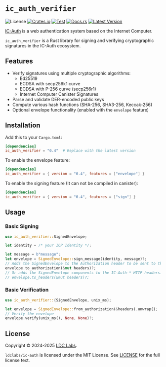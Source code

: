 # `ic_auth_verifier`
![License](https://img.shields.io/crates/l/ic_auth_verifier.svg)
[![Crates.io](https://img.shields.io/crates/d/ic_auth_verifier.svg)](https://crates.io/crates/ic_auth_verifier)
[![Test](https://github.com/ldclabs/ic-auth/actions/workflows/test.yml/badge.svg)](https://github.com/ldclabs/ic-auth/actions/workflows/test.yml)
[![Docs.rs](https://img.shields.io/docsrs/ic_auth_verifier?label=docs.rs)](https://docs.rs/ic_auth_verifier)
[![Latest Version](https://img.shields.io/crates/v/ic_auth_verifier.svg)](https://crates.io/crates/ic_auth_verifier)

[IC-Auth](https://github.com/ldclabs/ic-auth) is a web authentication system based on the Internet Computer.

`ic_auth_verifier` is a Rust library for signing and verifying cryptographic signatures in the IC-Auth ecosystem.

## Features

- Verify signatures using multiple cryptographic algorithms:
  - Ed25519
  - ECDSA with secp256k1 curve
  - ECDSA with P-256 curve (secp256r1)
  - Internet Computer Canister Signatures
- Parse and validate DER-encoded public keys
- Compute various hash functions (SHA-256, SHA3-256, Keccak-256)
- Optional envelope functionality (enabled with the `envelope` feature)

## Installation

Add this to your `Cargo.toml`:

```toml
[dependencies]
ic_auth_verifier = "0.4"  # Replace with the latest version
```

To enable the envelope feature:

```toml
[dependencies]
ic_auth_verifier = { version = "0.4", features = ["envelope"] }
```

To enable the signing feature (It can not be compiled in canister):
```toml
[dependencies]
ic_auth_verifier = { version = "0.4", features = ["sign"] }
```

## Usage

### Basic Signing

```rust
use ic_auth_verifier::SignedEnvelope;

let identity = /* your ICP Identity */;

let message = b"message";
let envelope = SignedEnvelope::sign_message(identity, message)?;
// Adds the SignedEnvelope to the Authorization header to be sent to the service which will verify the signature.
envelope.to_authorization(&mut headers)?;
// Or adds the SignedEnvelope components to the IC-Auth-* HTTP headers.
// envelope.to_headers(&mut headers)?;
```

### Basic Verification

```rust
use ic_auth_verifier::{SignedEnvelope, unix_ms};

let envelope = SignedEnvelope::from_authorization(&headers).unwrap();
// Verify the envelope
envelope.verify(unix_ms(), None, None)?;
```

## License
Copyright © 2024-2025 [LDC Labs](https://github.com/ldclabs).

`ldclabs/ic-auth` is licensed under the MIT License. See [LICENSE](../../LICENSE) for the full license text.
